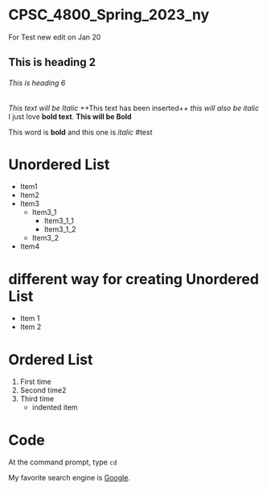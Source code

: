# CPSC_4800_Spring_2023_ny
For Test
new edit on Jan 20

## This is heading 2
###### This is heading 6

*This text will be Italic*
++This text has been inserted++
_this will also be italic_
I just love **bold text**.
__This will be Bold__

This word is **bold** and this one is *italic*
#test
# Unordered List
* Item1
* Item2
* Item3
    * Item3_1
        - Item3_1_1
        - Item3_1_2
    * Item3_2
* Item4
# different way for creating Unordered List
- Item 1
- Item 2
# Ordered List
1. First time
2. Second time2
3. Third time
    - indented item
# Code
At the command prompt, type `cd`

My favorite search engine is [Google](https://www.google.com).
